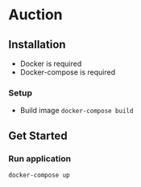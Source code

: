 # Auction

## Installation

- Docker is required
- Docker-compose is required

### Setup

- Build image
```docker-compose build```


## Get Started
### Run application
```shell script
docker-compose up
```
